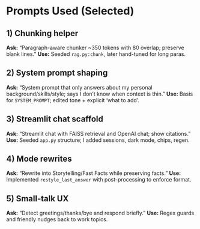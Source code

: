 # Prompts Used (Selected)

## 1) Chunking helper
**Ask:** “Paragraph-aware chunker ~350 tokens with 80 overlap; preserve blank lines.”
**Use:** Seeded `rag.py:chunk`, later hand-tuned for long paras.

## 2) System prompt shaping
**Ask:** “System prompt that only answers about my personal background/skills/style; says I don’t know when context is thin.”
**Use:** Basis for `SYSTEM_PROMPT`; edited tone + explicit ‘what to add’.

## 3) Streamlit chat scaffold
**Ask:** “Streamlit chat with FAISS retrieval and OpenAI chat; show citations.”
**Use:** Seeded `app.py` structure; I added sessions, dark mode, chips, regen.

## 4) Mode rewrites
**Ask:** “Rewrite into Storytelling/Fast Facts while preserving facts.”
**Use:** Implemented `restyle_last_answer` with post-processing to enforce format.

## 5) Small-talk UX
**Ask:** “Detect greetings/thanks/bye and respond briefly.”
**Use:** Regex guards and friendly nudges back to work topics.
